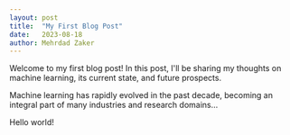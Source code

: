 ```yaml
---
layout: post
title:  "My First Blog Post"
date:   2023-08-18
author: Mehrdad Zaker
---
```


Welcome to my first blog post! In this post, I'll be sharing my thoughts on machine learning, its current state, and future prospects.

Machine learning has rapidly evolved in the past decade, becoming an integral part of many industries and research domains...

Hello world!

